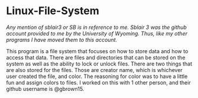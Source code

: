 # Linux-File-System
_Any mention of sblair3 or SB is in reference to me. Sblair 3 was the github account provided to me by the University of Wyoming. Thus, like my other programs I have moved them to this account._
<br>

This program is a file system that focuses on how to store data and how to access that data. There are files and directories that can be stored on the system as well as the ability to lock or unlock files. There are two things that are also stored for the files. Those are creator name, which is whichever user created the file, and color. The reasoning for color was to have a little fun and assign colors to files. I worked on this with 1 other person, and their github username is @gbrown15.
